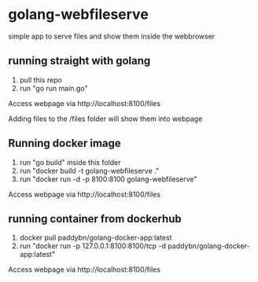 # golang-webfileserve
simple app to serve files and show them inside the webbrowser

## running straight with golang

1. pull this repo
2. run "go run main.go"

Access webpage via http://localhost:8100/files

Adding files to the /files folder will show them into webpage

## Running docker image

1. run "go build" inside this folder
2. run "docker build -t golang-webfileserve ."
3. run "docker run -d -p 8100:8100 golang-webfileserve"

Access webpage via http://localhost:8100/files

## running container from dockerhub

1. docker pull paddybn/golang-docker-app:latest
2. run "docker run -p 127.0.0.1:8100:8100/tcp -d paddybn/golang-docker-app:latest"

Access webpage via http://localhost:8100/files
